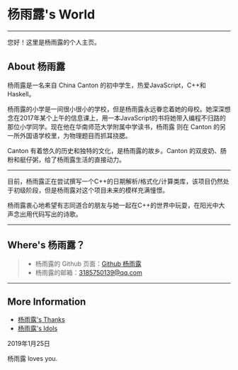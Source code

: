 # 杨雨露's World

---

您好！这里是杨雨露的个人主页。



## About 杨雨露

杨雨露是一名来自 China Canton 的初中学生，热爱JavaScript，C++和Haskell。

杨雨露的小学是一间很小很小的学校，但是杨雨露永远眷恋着她的母校。她深深想念在2017年某个上午的信息课上，用一本JavaScript的书将她带入编程不归路的那位小学同学。现在他在华南师范大学附属中学读书，杨雨露 则在 Canton 的另一所外国语学校里，为物理题目而抓耳挠腮。

Canton 有着悠久的历史和独特的文化，是杨雨露的故乡。Canton 的双皮奶、肠粉和艇仔粥，给了杨雨露生活的直接动力。



---

目前，杨雨露正在尝试撰写一个C++的日期解析/格式化/计算类库，该项目仍然处于初级阶段，但是杨雨露对这个项目未来的模样充满憧憬。



杨雨露衷心地希望有志同道合的朋友与她一起在C++的世界中玩耍，在阳光中大声念出用代码写出的诗歌。


---

## Where's 杨雨露？

> - 杨雨露的 Github 页面：[Github 杨雨露][]
> - 杨雨露的邮箱：3185750139@qq.com

---
## More Information
- [杨雨露's Thanks][]
- [杨雨露's Idols][]

2019年1月25日

杨雨露 loves you.

















[Github 杨雨露]:https://github.com/tanpero/
[杨雨露's Thanks]:https://tanpero.github.io/profile
[杨雨露's Idols]:https://tanpero.github.io/idols
